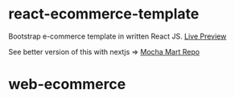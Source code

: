 # react-ecommerce-template
Bootstrap e-commerce template in written React JS. [Live Preview](http://phyohtetarkar.github.io/react-ecommerce-template/)

See better version of this with nextjs => [Mocha Mart Repo](https://github.com/phyohtetarkar/mocha-mart)
# web-ecommerce
